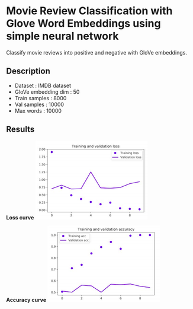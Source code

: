 # Movie Review Classification with Glove Word Embeddings using simple neural network
Classify movie reviews into positive and negative with GloVe embeddings.

## Description
  - Dataset : IMDB dataset
  - GloVe embedding dim : 50
  - Train samples : 8000
  - Val samples : 10000
  - Max words : 10000

## Results
**Loss curve**
![Loss](https://github.com/adithya-shetty/TSAI/raw/master/phase2_1/loss.png)

**Accuracy curve**
![Accuracy](https://github.com/adithya-shetty/TSAI/raw/master/phase2_1/accuracy.png)
